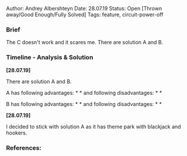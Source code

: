 Author: Andrey Albershteyn
Date: 28.07.19
Status: Open [Thrown away/Good Enough/Fully Solved]
Tags: feature, circuit-power-off

### Brief 

The C doesn't work and it scares me. There are solution A and B.

### Timeline - Analysis & Solution

**[28.07.19]**

There are solution A and B.

A has following advantages:
    *
    *
and following disadvantages:
    *
    *

B has following advantages:
    *
    *
and following disadvantages:
    *
    *

**[28.07.19]**

I decided to stick with solution A as it has theme park with blackjack and
hookers.

### References:
